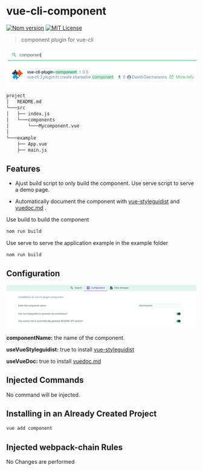 # vue-cli-component
[![Npm version](https://img.shields.io/npm/v/vue-cli-plugin-component.svg?maxAge=2592000)](https://www.npmjs.com/package/vue-cli-plugin-component)
[![MIT License](https://img.shields.io/github/license/David-Desmaisons/vue-cli-plugin-component.svg)](https://github.com/David-Desmaisons/vue-cli-plugin-component/blob/master/LICENSE)
> component plugin for vue-cli

![demo](./__doc__/vue-ui.png)

```
project
│   README.md  
└───src
│   ├── index.js
│   └───components
│       └───Mycomponent.vue
│   
└───example
    ├── App.vue
    ├── main.js
```

## Features

* Ajust build script to only build the component. Use serve script to serve a demo page.

* Automatically document the component with [vue-styleguidist](https://github.com/vue-styleguidist/vue-styleguidist) and [vuedoc.md](https://gitlab.com/vuedoc/md) .

Use build to build the component
``` sh
nom run build
```

Use serve to serve the application example in the example folder
``` sh
nom run build
```

## Configuration

![configuration](./__doc__/configuration.png)


**componentName:** the name of the component.

**useVueStyleguidist:** true to install [vue-styleguidist](https://github.com/vue-styleguidist/vue-styleguidist) 

**useVueDoc:** true to install [vuedoc.md](https://gitlab.com/vuedoc/md) 


## Injected Commands

No command will be injected.


## Installing in an Already Created Project

``` sh
vue add component
```

## Injected webpack-chain Rules
No Changes are performed
